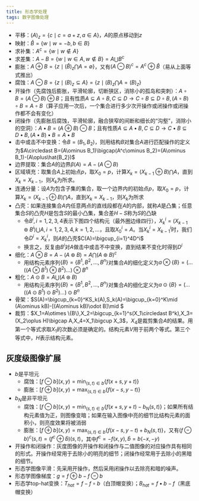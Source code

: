 ```yaml
---
title: 形态学处理
tags: 数字图像处理
---
```

- 平移：$(A)_z=\{c\mid c=a+z,a\in A\}$，$A$的原点移动到$z$
- 映射：$\hat{B}=\{w\mid w=-b,b\in B\}$
- 求补集：$A^c=\{w\mid w\notin A\}$
- 求差集：$A-B=\{w\mid w\in A,w \notin B\}=A\bigcup B^c$
- 膨胀：$A\oplus B=\{z\mid (\hat{B})_z\bigcap A=\emptyset\}$，又有$(A\ominus B)^c=A^c\oplus \hat{B}$（易从上面等式推出）
- 腐蚀：$A\ominus B=\{z\mid (B)_z \subseteq A\}=\{z\mid (B)_z\bigcap A=(B)_z\}$
- 开操作（先腐蚀后膨胀，平滑轮廓，切断狭区，消除小的孤岛和突刺）：$A\circ B=(A\ominus B)\oplus B$；且有性质$A\subseteq A\circ B,C\subseteq D \to C\circ B \subseteq D\circ B,(A \circ B)\circ B=A\circ B$（算子应用一次后，一个集合进行多少次开操作或闭操作或闭操作都不会有变化）
- 闭操作（先膨胀后腐蚀，平滑轮廓，融合狭窄的间断和细长的“沟壑”，消除小的空洞）：$A\bullet B=(A\oplus B)\ominus B$；且有性质$A\subseteq A\bullet B,C\subseteq D \to C\bullet B \subseteq D\bullet B,(A \bullet B)\bullet B=A\bullet B$
- 击中或击不中变换：令$B=(B_1,B_2)$，则用结构$B$对集合$A$进行匹配操作的定义为$A\circledast B=(A\ominus B_1)\bigcap(A^c\ominus B_2)=(A\ominus B_1)-(A\oplus\hat{B_2})$
- 边界提取：集合$A$的边界$\beta(A)=A-(A\ominus B)$
- 区域填充：取集合$A$上初始点$p$，取$X_0=p$，计算$X_k=(X_{k-1}\oplus B)\bigcap A$，直到$X_k=X_{k-1}$，则$X_k$为所求。
- 连通分量：设$A$为包含子集的集合，取一个边界内的初始点$p$，取$X_0=p$，计算$X_k=(X_{k-1}\oplus B)\bigcap A$，直到$X_k=X_{k-1}$，则$X_k$为所求
- 凸壳：如果连接集合$A$内任意两点的直线段都在$A$的内部，就称$A$是凸集；任意集合$S$的凸壳$H$是包含$S$的最小凸集，集合差$H-S$称为$S$的凸缺
  - 令$B^i,i=1,2,3,4$表示下图四个结构元（最外圈边缘四行），$X_k^i=(X_{k-1}\circledast B^i)\bigcup A ,i=1,2,3,4,k=1,2,\ldots$，且取$X_0^i=A$。当$X_k^i=X_{k-1}^i$时，我们令$D^i=X_k^i$，则$A$的凸壳$C(A)=\bigcup_{i=1}^4D^i$
  - 换言之，反复由$B^i$对$A$做击中或击不中变换，直到结果不变化时得到$D^i$
- 细化：$A\otimes B=A-(A\circledast B)=A\bigcap(A\circledast B)^c$
  - 用结构元素序列$\{B\}=\{B^1,B^2,\ldots,B^n\}$对集合$A$的细化定义为$a\otimes \{B\}=(\ldots((A\otimes B^1)\otimes B^2)\ldots)\otimes B^n$
- 粗化：$A\odot B=A\bigcup (A\circledast B)$
  - 用结构元素序列$\{B\}=\{B^1,B^2,\ldots,B^n\}$对集合$A$的细化定义为$a\odot \{B\}=(\ldots((A\odot B^1)\odot B^2)\ldots)\odot B^n$
- 骨架：$S(A)=\bigcup_{k=0}^KS_k(A),S_k(A)=\bigcup_{k=0}^K\mid (A\ominus kB)-[(A\ominus kB)\odot B]\mid $
- 裁剪：$X_1=A\otimes \{B\},X_2=\bigcup_{k=1}^s(X_1\circledast B^k),X_3=(X_2\oplus H)\bigcap A,X_4=X_1\bigcup X_3$，$X_4$是裁剪集合$A$的结果。用第一个等式求取$X_1$的次数必须是确定的。结构元素$V$用于前两个等式。第三个等式中，$H$表示结构元素。

## 灰度级图像扩展

- $b$是平坦元
  - 腐蚀：$[f\ominus b](x,y)=\min_{(s,t)\in b}\{f(x+s,y+t)\}$
  - 膨胀：$[f\oplus b](x,y)=\max_{(s,t)\in b}\{f(x-s,y-t)\}$
- $b_N$是非平坦元
  - 腐蚀：$[f\ominus b](x,y)=\min_{(s,t)\in b}\{f(x+s,y+t)-b_N(s,t)\}$；如果所有结构元素值为正，则图像变暗；如果在输入图像中亮的细节比结构元素的面积小，则亮度效果将被消弱
  - 膨胀：$[f\oplus b](x,y)=\max_{(s,t)\in b}\{f(x-s,y-t)+b_N(s,t)\}$，又有$(f\ominus b)^c(s,t)=(f^c\oplus\hat{b})(s,t)$，其中$f^c=-f(x,y),\hat{b}=b(-x,-y)$
- 开操作和闭操作：灰度图像的开操作和闭操作与二值图像的对应操作具有相同的形式。开操作经常用于去除小的明亮的细节；闭操作经常用于去除小的黑暗的细节。
- 形态学图像平滑：先采用开操作，然后采用闭操作以去除亮和暗的噪声。
- 形态学图像梯度：$g=f\oplus b-f\ominus b$
- 形态学top-hat变换：$T_{hat}=f-f\circ b$（白顶帽变换）；$B_{hat}=f\bullet b-f$（黑底帽变换）

